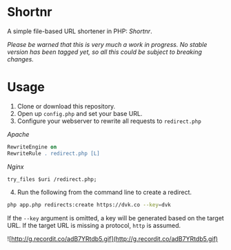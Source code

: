 Shortnr
==========

A simple file-based URL shortener in PHP: _Shortnr_.

_Please be warned that this is very much a work in progress. No stable version has been tagged yet, so all this could be subject to breaking changes._

# Usage

1. Clone or download this repository.
2. Open up `config.php` and set your base URL.
3. Configure your webserver to rewrite all requests to `redirect.php`

_Apache_

```apache
RewriteEngine on
RewriteRule . redirect.php [L]
```

_Nginx_

```nginx
try_files $uri /redirect.php;
```

4. Run the following from the command line to create a redirect.

```sh
php app.php redirects:create https://dvk.co --key=dvk
```

If the `--key` argument is omitted, a key will be generated based on the target URL. If the target URL is missing a protocol, `http` is assumed.

![http://g.recordit.co/adB7YRtdb5.gif](http://g.recordit.co/adB7YRtdb5.gif)